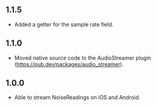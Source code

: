 ## 1.1.5
* Added a getter for the sample rate field.

## 1.1.0
* Moved native source code to the AudioStreamer plugin (https://pub.dev/packages/audio_streamer).

## 1.0.0
* Able to stream NoiseReadings on iOS and Android.
